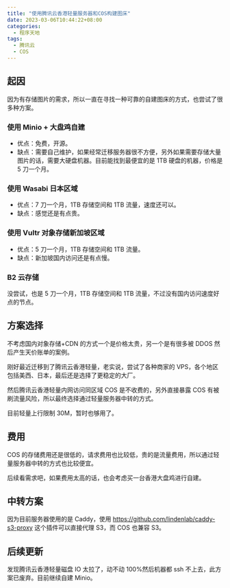 ```yaml
---
title: "使用腾讯云香港轻量服务器和COS构建图床"
date: 2023-03-06T10:44:22+08:00
categories:
  - 程序天地
tags:
  - 腾讯云
  - COS
---
```


## 起因

因为有存储图片的需求，所以一直在寻找一种可靠的自建图床的方式，也尝试了很多种方案。

### 使用 Minio + 大盘鸡自建

- 优点：免费，开源。
- 缺点：需要自己维护，如果经常迁移服务器很不方便，另外如果需要存储大量图片的话，需要大硬盘机器。目前能找到最便宜的是 1TB 硬盘的机器，价格是 5 刀一个月。

### 使用 Wasabi 日本区域

- 优点：7 刀一个月，1TB 存储空间和 1TB 流量，速度还可以。
- 缺点：感觉还是有点贵。

### 使用 Vultr 对象存储新加坡区域

- 优点：5 刀一个月，1TB 存储空间和 1TB 流量。
- 缺点：新加坡国内访问还是有点慢。

### B2 云存储

没尝试，也是 5 刀一个月，1TB 存储空间和 1TB 流量，不过没有国内访问速度好点的节点。

## 方案选择

不考虑国内对象存储+CDN 的方式一个是价格太贵，另一个是有很多被 DDOS 然后产生天价账单的案例。

刚好最近迁移到了腾讯云香港轻量，老实说，尝试了各种商家的 VPS，各个地区包括美西、日本，最后还是选择了更稳定的大厂。

然后腾讯云香港轻量内网访问同区域 COS 是不收费的，另外直接暴露 COS 有被刷流量风险，所以最终选择通过轻量服务器中转的方式。

目前轻量上行限制 30M，暂时也够用了。

## 费用

COS 的存储费用还是很低的，请求费用也比较低，贵的是流量费用，所以通过轻量服务器中转的方式也比较便宜。

后续看需求吧，如果费用太高的话，也会考虑买一台香港大盘鸡进行自建。

## 中转方案

因为目前服务器使用的是 Caddy，使用 <https://github.com/lindenlab/caddy-s3-proxy> 这个插件可以直接代理 S3，而 COS 也兼容 S3。

## 后续更新

发现腾讯云香港轻量磁盘 IO 太拉了，动不动 100%然后机器都 ssh 不上去，此方案已废弃。目前继续自建 Minio。
